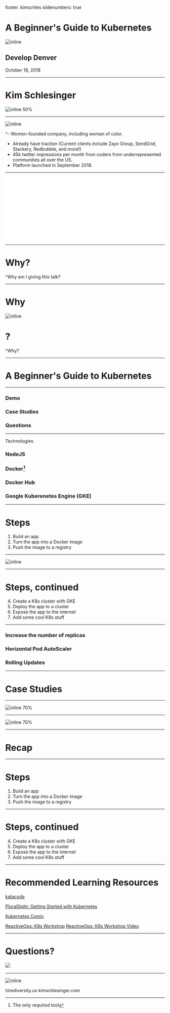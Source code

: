 footer: kimschles
slidenumbers: true

# A Beginner's Guide to Kubernetes 

![inline](https://upload.wikimedia.org/wikipedia/en/0/00/Kubernetes_%28container_engine%29.png)

## Develop Denver 
October 18, 2018

--- 
# Kim Schlesinger

![inline 50%](http://res.cloudinary.com/kimschlesinger/image/upload/c_scale,w_2960/v1524009870/kimschlesinger-headshot.jpg)

--- 

![inline](https://res.cloudinary.com/kimschlesinger/image/upload/v1539033708/Call_for_partners_v2.png)

^- Women-founded company, including woman of color.
- Already have traction (Current clients include Zayo Group, SendGrid, Stackery, Redbubble, and more!)
- 45k twitter impressions per month from coders from underrepresented communities all over the US.
- Platform launched in September 2018.

--- 

![inline](./images/RO-Logo-White.svg)


---
# Why? 

^Why am I giving this talk? 

---
# Why 

![inline](https://upload.wikimedia.org/wikipedia/en/0/00/Kubernetes_%28container_engine%29.png) 

# ? 
 

^Why? 

--- 
# A Beginner's Guide to Kubernetes 

--- 
### Demo
### Case Studies 
### Questions 

--- 
Technologies 

### NodeJS
### Docker[^1] 
### Docker Hub
### Google Kuberenetes Engine (GKE)

[^1]: The only _required_ tool

---
# Steps 

1. Build an app
2. Turn the app into a Docker image
3. Push the image to a registry

---

![inline](https://media.giphy.com/media/9Jcw5pUQlgQLe5NonJ/giphy.gif)

--- 
# Steps, continued 

4. Create a K8s cluster with GKE 
5. Deploy the app to a cluster 
6. Expose the app to the internet
7. Add some cool K8s stuff 

--- 

### Increase the number of replicas
### Horizontal Pod AutoScaler 
### Rolling Updates 

--- 
# Case Studies 

---

![inline 70%](https://cdn.images.express.co.uk/img/dynamic/143/590x/Pokemon-Go-news-1021521.jpg?r=1537690732174)

--- 

![inline 70%](https://pmcdeadline2.files.wordpress.com/2016/10/the-new-york-times-logo-featured.jpg?w=446&h=299&crop=1)

--- 
# Recap 

--- 
# Steps 

1. Build an app
2. Turn the app into a Docker image
3. Push the image to a registry

---

# Steps, continued 

4. Create a K8s cluster with GKE 
5. Deploy the app to a cluster 
6. Expose the app to the internet
7. Add some cool K8s stuff 

---

# Recommended Learning Resources 

[katacoda](katacoda.com)

[PluralSight: Getting Started with Kubernetes](https://www.pluralsight.com/courses/getting-started-kubernetes)

[Kubernetes Comic](https://cloud.google.com/kubernetes-engine/kubernetes-comic/)

[ReactiveOps: K8s Workshop](https://github.com/reactiveops/k8s-workshop) 
[ReactiveOps: K8s Workshop Video](https://www.youtube.com/watch?v=H-FKBoWTVws&t=6327s)

---

# Questions? 

![](https://cdn-images-1.medium.com/max/2000/1*y32goTcrvncb8ot3jcTsEA.png)


--- 
![inline](https://media.giphy.com/media/9Gp5ZwY8FRvna/giphy.gif)

hirediversity.us 
kimschlesinger.com



